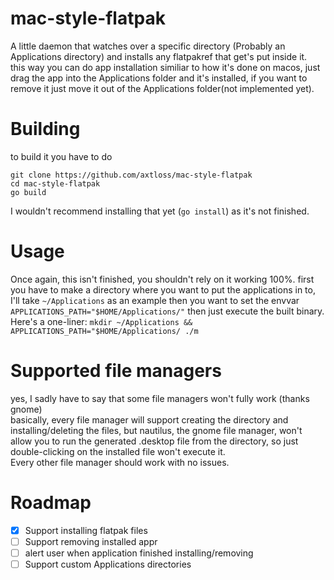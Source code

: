 # mac-style-flatpak
A little daemon that watches over a specific directory (Probably an Applications directory) and installs any flatpakref that get's put inside it. <br>
this way you can do app installation similiar to how it's done on macos, just drag the app into the Applications folder and it's installed, if you want to remove it just move it out of the Applications folder(not implemented yet).

# Building
to build it you have to do 
```
git clone https://github.com/axtloss/mac-style-flatpak
cd mac-style-flatpak
go build
```
I wouldn't recommend installing that yet (`go install`) as it's not finished.

# Usage
Once again, this isn't finished, you shouldn't rely on it working 100%.
first you have to make a directory where you want to put the applications in to, I'll take `~/Applications` as an example
then you want to set the envvar `APPLICATIONS_PATH="$HOME/Applications/"`
then just execute the built binary.
Here's a one-liner:
`mkdir ~/Applications && APPLICATIONS_PATH="$HOME/Applications/ ./m`

# Supported file managers
yes, I sadly have to say that some file managers won't fully work (thanks gnome) <br>
basically, every file manager will support creating the directory and installing/deleting the files, but nautilus, the gnome file manager, won't allow you to run the generated .desktop file from the directory, so just double-clicking on the installed file won't execute it. <br>
Every other file manager should work with no issues.

# Roadmap
- [x] Support installing flatpak files <br>
- [ ] Support removing installed appr <br>
- [ ] alert user when application finished installing/removing <br>
- [ ] Support custom Applications directories <br>
